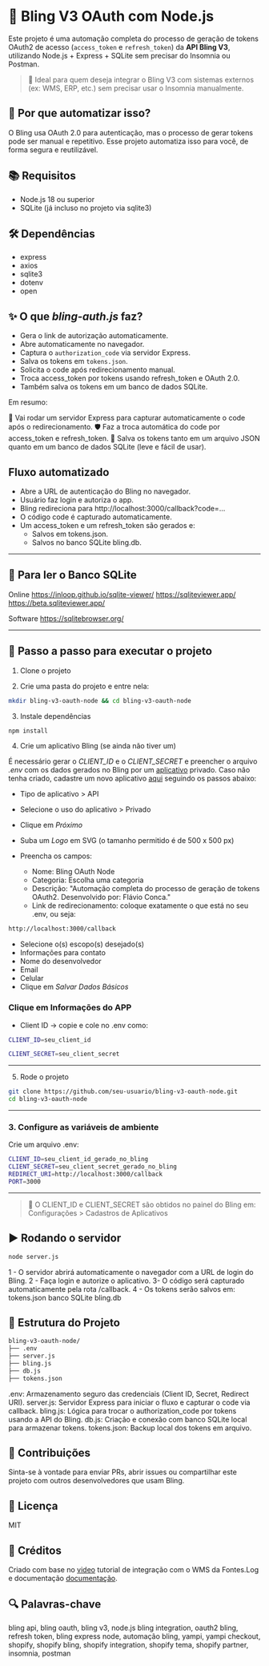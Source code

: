 # 🔐 Bling V3 OAuth com Node.js

Este projeto é uma automação completa do processo de geração de tokens OAuth2 de acesso (`access_token` e `refresh_token`) da **API Bling V3**, utilizando Node.js + Express + SQLite sem precisar do Insomnia ou Postman.

> 📌 Ideal para quem deseja integrar o Bling V3 com sistemas externos (ex: WMS, ERP, etc.) sem precisar usar o Insomnia manualmente.

## 🧠 Por que automatizar isso?

O Bling usa OAuth 2.0 para autenticação, mas o processo de gerar tokens pode ser manual e repetitivo. Esse projeto automatiza isso para você, de forma segura e reutilizável.

## 📚 Requisitos

- Node.js 18 ou superior
- SQLite (já incluso no projeto via sqlite3)

## 🛠️ Dependências

- express
- axios
- sqlite3
- dotenv
- open

## ✨ O que *bling-auth.js* faz?

- Gera o link de autorização automaticamente.
- Abre automaticamente no navegador.
- Captura o `authorization_code` via servidor Express.
- Salva os tokens em `tokens.json`. 
- Solicita o code após redirecionamento manual.
- Troca access_token por tokens usando refresh_token e OAuth 2.0.
- Também salva os tokens em um banco de dados SQLite.

Em resumo:

🧠 Vai rodar um servidor Express para capturar automaticamente o code após o redirecionamento.
🛡️ Faz a troca automática do code por access_token e refresh_token.
💾 Salva os tokens tanto em um arquivo JSON quanto em um banco de dados SQLite (leve e fácil de usar).

## Fluxo automatizado

- Abre a URL de autenticação do Bling no navegador.
- Usuário faz login e autoriza o app.
- Bling redireciona para http://localhost:3000/callback?code=...
- O código code é capturado automaticamente.
- Um access_token e um refresh_token são gerados e:
    - Salvos em tokens.json.
    - Salvos no banco SQLite bling.db.


---


## 🧱 Para ler o Banco SQLite

Online 
https://inloop.github.io/sqlite-viewer/
https://sqliteviewer.app/
https://beta.sqliteviewer.app/

Software
https://sqlitebrowser.org/ 


---


## 🧪 Passo a passo para executar o projeto 

1. Clone o projeto

2. Crie uma pasta do projeto e entre nela:

```bash
mkdir bling-v3-oauth-node && cd bling-v3-oauth-node
```

3. Instale dependências

```bash
npm install
```

4. Crie um aplicativo Bling (se ainda não tiver um)

É necessário gerar o *CLIENT_ID* e o *CLIENT_SECRET* e preencher o arquivo *.env* com os dados gerados no Bling por um [aplicativo](https://www.bling.com.br/cadastro.aplicativos.php#/list) privado. Caso não tenha criado, cadastre um novo aplicativo [aqui](https://www.bling.com.br/cadastro.aplicativos.php#/form) seguindo os passos abaixo:

- Tipo de aplicativo > API
- Selecione o uso do aplicativo > Privado
- Clique em *Próximo*

- Suba um *Logo* em SVG (o tamanho permitido é de 500 x 500 px)
- Preencha os campos:
    - Nome: Bling OAuth Node
    - Categoria: Escolha uma categoria
    - Descrição: "Automação completa do processo de geração de tokens OAuth2. Desenvolvido por: Flávio Conca."
    - Link de redirecionamento: coloque exatamente o que está no seu .env, ou seja:

```bash
http://localhost:3000/callback
```

- Selecione o(s) escopo(s) desejado(s)
- Informações para contato 
- Nome do desenvolvedor
- Email
- Celular
- Clique em *Salvar Dados Básicos*

### Clique em Informações do APP

- Client ID → copie e cole no .env como:

```bash
CLIENT_ID=seu_client_id
```
```bash
CLIENT_SECRET=seu_client_secret
```


---


5. Rode o projeto

```bash
git clone https://github.com/seu-usuario/bling-v3-oauth-node.git
cd bling-v3-oauth-node
```


---


### 3. Configure as variáveis de ambiente
Crie um arquivo .env:

```bash
CLIENT_ID=seu_client_id_gerado_no_bling
CLIENT_SECRET=seu_client_secret_gerado_no_bling
REDIRECT_URI=http://localhost:3000/callback
PORT=3000
```


---


> 🔐 O CLIENT_ID e CLIENT_SECRET são obtidos no painel do Bling em: Configurações > Cadastros de Aplicativos


## ▶️ Rodando o servidor

```bash
node server.js
```

1 - O servidor abrirá automaticamente o navegador com a URL de login do Bling.
2 - Faça login e autorize o aplicativo.
3- O código será capturado automaticamente pela rota /callback.
4 - Os tokens serão salvos em:
    tokens.json
    banco SQLite bling.db


## 📁 Estrutura do Projeto

```bash
bling-v3-oauth-node/
├── .env
├── server.js
├── bling.js
├── db.js
├── tokens.json
```

.env:           Armazenamento seguro das credenciais (Client ID, Secret, Redirect URI).
server.js:      Servidor Express para iniciar o fluxo e capturar o code via callback.
bling.js:       Lógica para trocar o authorization_code por tokens usando a API do Bling.
db.js:          Criação e conexão com banco SQLite local para armazenar tokens.
tokens.json:    Backup local dos tokens em arquivo.


## 🤝 Contribuições

Sinta-se à vontade para enviar PRs, abrir issues ou compartilhar este projeto com outros desenvolvedores que usam Bling.


## 📄 Licença

MIT


## 🙌 Créditos

Criado com base no [video](https://drive.google.com/file/d/14TKngA7m74Njk3unf6Ruku70V0XuxaAJ/view) tutorial de integração com o WMS da Fontes.Log  e documentação [documentação](https://docs.google.com/document/d/14aKbt9V6ZCVSKR1qHGpqfuRjSjJgpCmXYRgPoKHD_KI/edit?pli=1&tab=t.0).


## 🔍 Palavras-chave
bling api, bling oauth, bling v3, node.js bling integration, oauth2 bling, refresh token, bling express node, automação bling, yampi, yampi checkout, shopify, shopify bling, shopify integration, shopify tema, shopify partner, insomnia, postman